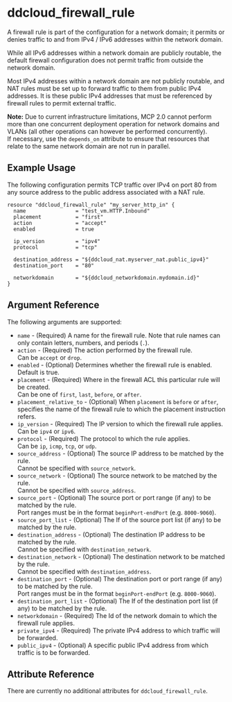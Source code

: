 # ddcloud\_firewall\_rule

A firewall rule is part of the configuration for a network domain; it permits or denies traffic to and from IPv4 / IPv6 addresses within the network domain.

While all IPv6 addresses within a network domain are publicly routable, the default firewall configuration does not permit traffic from outside the network domain.

Most IPv4 addresses within a network domain are not publicly routable, and NAT rules must be set up to forward traffic to them from public IPv4 addresses. It is these public IPv4 addresses that must be referenced by firewall rules to permit external traffic.

**Note:** Due to current infrastructure limitations, MCP 2.0 cannot perform more than one concurrent deployment operation for network domains and VLANs (all other operations can however be performed concurrently).  
If necessary, use the `depends_on` attribute to ensure that resources that relate to the same network domain are not run in parallel.

## Example Usage

The following configuration permits TCP traffic over IPv4 on port 80 from any source address to the public address associated with a NAT rule.

```
resource "ddcloud_firewall_rule" "my_server_http_in" {
  name                = "test_vm.HTTP.Inbound"
  placement           = "first"
  action              = "accept"
  enabled             = true

  ip_version          = "ipv4"
  protocol            = "tcp"

  destination_address = "${ddcloud_nat.myserver_nat.public_ipv4}"
  destination_port    = "80"

  networkdomain       = "${ddcloud_networkdomain.mydomain.id}"
}
```

## Argument Reference

The following arguments are supported:

* `name` - (Required) A name for the firewall rule.
Note that rule names can only contain letters, numbers, and periods (`.`).
* `action` - (Required) The action performed by the firewall rule.  
Can be `accept` or `drop`.
* `enabled` - (Optional) Determines whether the firewall rule is enabled.  
Default is true.
* `placement` - (Required) Where in the firewall ACL this particular rule will be created.  
Can be one of `first`, `last`, `before`, or `after`.
* `placement_relative_to` - (Optional) When `placement` is `before` or `after`, specifies the name of the firewall rule to which the placement instruction refers.
* `ip_version` - (Required) The IP version to which the firewall rule applies.  
Can be `ipv4` or `ipv6`.
* `protocol` - (Required) The protocol to which the rule applies.  
Can be `ip`, `icmp`, `tcp`, or `udp`.
* `source_address` - (Optional) The source IP address to be matched by the rule.  
Cannot be specified with `source_network`.
* `source_network` - (Optional) The source network to be matched by the rule.  
Cannot be specified with `source_address`.
* `source_port` - (Optional) The source port or port range (if any) to be matched by the rule.  
Port ranges must be in the format `beginPort-endPort` (e.g. `8000-9060`).
* `source_port_list` - (Optional) The If of the source port list (if any) to be matched by the rule.
* `destination_address` - (Optional) The destination IP address to be matched by the rule.  
Cannot be specified with `destination_network`.
* `destination_network` - (Optional) The destination network to be matched by the rule.  
Cannot be specified with `destination_address`.
* `destination_port` - (Optional) The destination port or port range (if any) to be matched by the rule.  
Port ranges must be in the format `beginPort-endPort` (e.g. `8000-9060`).
* `destination_port_list` - (Optional) The If of the destination port list (if any) to be matched by the rule.
* `networkdomain` - (Required) The Id of the network domain to which the firewall rule applies.
* `private_ipv4` - (Required) The private IPv4 address to which traffic will be forwarded.
* `public_ipv4` - (Optional) A specific public IPv4 address from which traffic is to be forwarded.

## Attribute Reference

There are currently no additional attributes for `ddcloud_firewall_rule`.
